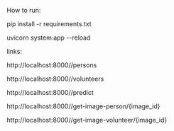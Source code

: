 How to run:

pip install -r requirements.txt

uvicorn system:app --reload

links:

http://localhost:8000//persons

http://localhost:8000//volunteers

http://localhost:8000//predict

http://localhost:8000//get-image-person/{image_id}

http://localhost:8000//get-image-volunteer/{image_id}
